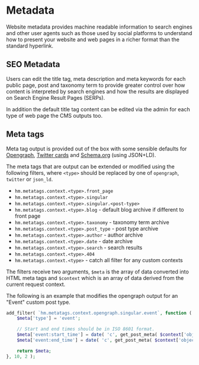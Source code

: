 # Metadata

Website metadata provides machine readable information to search engines and other user agents such as those used by social platforms to understand how to present your website and web pages in a richer format than the standard hyperlink.

## SEO Metadata

Users can edit the title tag, meta description and meta keywords for each public page, post and taxonomy term to provide greater control over how content is interpreted by search engines and how the results are displayed on Search Engine Result Pages (SERPs).

In addition the default title tag content can be edited via the admin for each type of web page the CMS outputs too.

## Meta tags

Meta tag output is provided out of the box with some sensible defaults for [Opengraph](https://ogp.me), [Twitter cards](https://developer.twitter.com/en/docs/tweets/optimize-with-cards/overview/abouts-cards) and [Schema.org](https://schema.org) (using JSON+LD).

The meta tags that are output can be extended or modified using the following filters, where `<type>` should be replaced by one of `opengraph`, `twitter` or `json_ld`.

- `hm.metatags.context.<type>.front_page`
- `hm.metatags.context.<type>.singular`
- `hm.metatags.context.<type>.singular.<post-type>`
- `hm.metatags.context.<type>.blog` - default blog archive if different to front page
- `hm.metatags.context.<type>.taxonomy` - taxonomy term archive
- `hm.metatags.context.<type>.post_type` - post type archive
- `hm.metatags.context.<type>.author` - author archive
- `hm.metatags.context.<type>.date` - date archive
- `hm.metatags.context.<type>.search` - search results
- `hm.metatags.context.<type>.404`
- `hm.metatags.context.<type>` - catch all filter for any custom contexts

The filters receive two arguments, `$meta` is the array of data converted into HTML meta tags and `$context` which is an array of data derived from the current request context.

The following is an example that modifies the opengraph output for an "Event" custom post type.

```php
add_filter( `hm.metatags.context.opengraph.singular.event`, function ( array $meta, array $context ) : array {
	$meta['type'] = 'event';

	// Start and end times should be in ISO 8601 format.
	$meta['event:start_time'] = date( 'c', get_post_meta( $context['object_id'], 'event_start', true ) );
	$meta['event:end_time'] = date( 'c', get_post_meta( $context['object_id'], 'event_end', true ) );

	return $meta;
}, 10, 2 );
```
